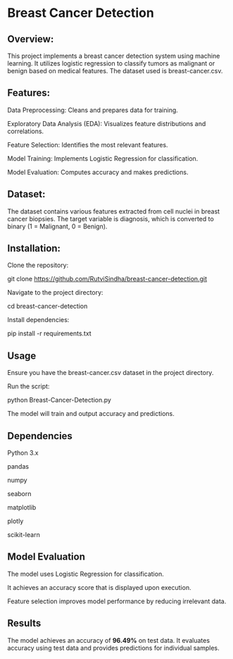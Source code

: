 # **Breast Cancer Detection**

## Overview:
This project implements a breast cancer detection system using machine learning. It utilizes logistic regression to classify tumors as malignant or benign based on medical features. The dataset used is breast-cancer.csv.

## Features:

Data Preprocessing: Cleans and prepares data for training.

Exploratory Data Analysis (EDA): Visualizes feature distributions and correlations.

Feature Selection: Identifies the most relevant features.

Model Training: Implements Logistic Regression for classification.

Model Evaluation: Computes accuracy and makes predictions.

## Dataset:

The dataset contains various features extracted from cell nuclei in breast cancer biopsies. The target variable is diagnosis, which is converted to binary (1 = Malignant, 0 = Benign).

## Installation:

Clone the repository:

git clone https://github.com/RutviSindha/breast-cancer-detection.git

Navigate to the project directory:

cd breast-cancer-detection

Install dependencies:

pip install -r requirements.txt

## Usage

Ensure you have the breast-cancer.csv dataset in the project directory.

Run the script:

python Breast-Cancer-Detection.py

The model will train and output accuracy and predictions.

## Dependencies

Python 3.x

pandas

numpy

seaborn

matplotlib

plotly

scikit-learn

## Model Evaluation

The model uses Logistic Regression for classification.

It achieves an accuracy score that is displayed upon execution.

Feature selection improves model performance by reducing irrelevant data.

## Results

The model achieves an accuracy of **96.49%** on test data. It evaluates accuracy using test data and provides predictions for individual samples.
